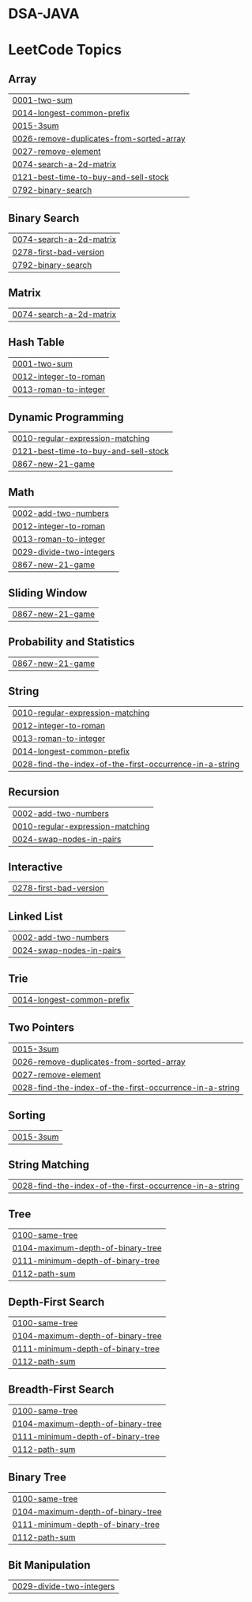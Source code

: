 # DSA-JAVA
<!---LeetCode Topics Start-->
# LeetCode Topics
## Array
|  |
| ------- |
| [0001-two-sum](https://github.com/PardivReddy/DSA-JAVA/tree/master/0001-two-sum) |
| [0014-longest-common-prefix](https://github.com/PardivReddy/DSA-JAVA/tree/master/0014-longest-common-prefix) |
| [0015-3sum](https://github.com/PardivReddy/DSA-JAVA/tree/master/0015-3sum) |
| [0026-remove-duplicates-from-sorted-array](https://github.com/PardivReddy/DSA-JAVA/tree/master/0026-remove-duplicates-from-sorted-array) |
| [0027-remove-element](https://github.com/PardivReddy/DSA-JAVA/tree/master/0027-remove-element) |
| [0074-search-a-2d-matrix](https://github.com/PardivReddy/DSA-JAVA/tree/master/0074-search-a-2d-matrix) |
| [0121-best-time-to-buy-and-sell-stock](https://github.com/PardivReddy/DSA-JAVA/tree/master/0121-best-time-to-buy-and-sell-stock) |
| [0792-binary-search](https://github.com/PardivReddy/DSA-JAVA/tree/master/0792-binary-search) |
## Binary Search
|  |
| ------- |
| [0074-search-a-2d-matrix](https://github.com/PardivReddy/DSA-JAVA/tree/master/0074-search-a-2d-matrix) |
| [0278-first-bad-version](https://github.com/PardivReddy/DSA-JAVA/tree/master/0278-first-bad-version) |
| [0792-binary-search](https://github.com/PardivReddy/DSA-JAVA/tree/master/0792-binary-search) |
## Matrix
|  |
| ------- |
| [0074-search-a-2d-matrix](https://github.com/PardivReddy/DSA-JAVA/tree/master/0074-search-a-2d-matrix) |
## Hash Table
|  |
| ------- |
| [0001-two-sum](https://github.com/PardivReddy/DSA-JAVA/tree/master/0001-two-sum) |
| [0012-integer-to-roman](https://github.com/PardivReddy/DSA-JAVA/tree/master/0012-integer-to-roman) |
| [0013-roman-to-integer](https://github.com/PardivReddy/DSA-JAVA/tree/master/0013-roman-to-integer) |
## Dynamic Programming
|  |
| ------- |
| [0010-regular-expression-matching](https://github.com/PardivReddy/DSA-JAVA/tree/master/0010-regular-expression-matching) |
| [0121-best-time-to-buy-and-sell-stock](https://github.com/PardivReddy/DSA-JAVA/tree/master/0121-best-time-to-buy-and-sell-stock) |
| [0867-new-21-game](https://github.com/PardivReddy/DSA-JAVA/tree/master/0867-new-21-game) |
## Math
|  |
| ------- |
| [0002-add-two-numbers](https://github.com/PardivReddy/DSA-JAVA/tree/master/0002-add-two-numbers) |
| [0012-integer-to-roman](https://github.com/PardivReddy/DSA-JAVA/tree/master/0012-integer-to-roman) |
| [0013-roman-to-integer](https://github.com/PardivReddy/DSA-JAVA/tree/master/0013-roman-to-integer) |
| [0029-divide-two-integers](https://github.com/PardivReddy/DSA-JAVA/tree/master/0029-divide-two-integers) |
| [0867-new-21-game](https://github.com/PardivReddy/DSA-JAVA/tree/master/0867-new-21-game) |
## Sliding Window
|  |
| ------- |
| [0867-new-21-game](https://github.com/PardivReddy/DSA-JAVA/tree/master/0867-new-21-game) |
## Probability and Statistics
|  |
| ------- |
| [0867-new-21-game](https://github.com/PardivReddy/DSA-JAVA/tree/master/0867-new-21-game) |
## String
|  |
| ------- |
| [0010-regular-expression-matching](https://github.com/PardivReddy/DSA-JAVA/tree/master/0010-regular-expression-matching) |
| [0012-integer-to-roman](https://github.com/PardivReddy/DSA-JAVA/tree/master/0012-integer-to-roman) |
| [0013-roman-to-integer](https://github.com/PardivReddy/DSA-JAVA/tree/master/0013-roman-to-integer) |
| [0014-longest-common-prefix](https://github.com/PardivReddy/DSA-JAVA/tree/master/0014-longest-common-prefix) |
| [0028-find-the-index-of-the-first-occurrence-in-a-string](https://github.com/PardivReddy/DSA-JAVA/tree/master/0028-find-the-index-of-the-first-occurrence-in-a-string) |
## Recursion
|  |
| ------- |
| [0002-add-two-numbers](https://github.com/PardivReddy/DSA-JAVA/tree/master/0002-add-two-numbers) |
| [0010-regular-expression-matching](https://github.com/PardivReddy/DSA-JAVA/tree/master/0010-regular-expression-matching) |
| [0024-swap-nodes-in-pairs](https://github.com/PardivReddy/DSA-JAVA/tree/master/0024-swap-nodes-in-pairs) |
## Interactive
|  |
| ------- |
| [0278-first-bad-version](https://github.com/PardivReddy/DSA-JAVA/tree/master/0278-first-bad-version) |
## Linked List
|  |
| ------- |
| [0002-add-two-numbers](https://github.com/PardivReddy/DSA-JAVA/tree/master/0002-add-two-numbers) |
| [0024-swap-nodes-in-pairs](https://github.com/PardivReddy/DSA-JAVA/tree/master/0024-swap-nodes-in-pairs) |
## Trie
|  |
| ------- |
| [0014-longest-common-prefix](https://github.com/PardivReddy/DSA-JAVA/tree/master/0014-longest-common-prefix) |
## Two Pointers
|  |
| ------- |
| [0015-3sum](https://github.com/PardivReddy/DSA-JAVA/tree/master/0015-3sum) |
| [0026-remove-duplicates-from-sorted-array](https://github.com/PardivReddy/DSA-JAVA/tree/master/0026-remove-duplicates-from-sorted-array) |
| [0027-remove-element](https://github.com/PardivReddy/DSA-JAVA/tree/master/0027-remove-element) |
| [0028-find-the-index-of-the-first-occurrence-in-a-string](https://github.com/PardivReddy/DSA-JAVA/tree/master/0028-find-the-index-of-the-first-occurrence-in-a-string) |
## Sorting
|  |
| ------- |
| [0015-3sum](https://github.com/PardivReddy/DSA-JAVA/tree/master/0015-3sum) |
## String Matching
|  |
| ------- |
| [0028-find-the-index-of-the-first-occurrence-in-a-string](https://github.com/PardivReddy/DSA-JAVA/tree/master/0028-find-the-index-of-the-first-occurrence-in-a-string) |
## Tree
|  |
| ------- |
| [0100-same-tree](https://github.com/PardivReddy/DSA-JAVA/tree/master/0100-same-tree) |
| [0104-maximum-depth-of-binary-tree](https://github.com/PardivReddy/DSA-JAVA/tree/master/0104-maximum-depth-of-binary-tree) |
| [0111-minimum-depth-of-binary-tree](https://github.com/PardivReddy/DSA-JAVA/tree/master/0111-minimum-depth-of-binary-tree) |
| [0112-path-sum](https://github.com/PardivReddy/DSA-JAVA/tree/master/0112-path-sum) |
## Depth-First Search
|  |
| ------- |
| [0100-same-tree](https://github.com/PardivReddy/DSA-JAVA/tree/master/0100-same-tree) |
| [0104-maximum-depth-of-binary-tree](https://github.com/PardivReddy/DSA-JAVA/tree/master/0104-maximum-depth-of-binary-tree) |
| [0111-minimum-depth-of-binary-tree](https://github.com/PardivReddy/DSA-JAVA/tree/master/0111-minimum-depth-of-binary-tree) |
| [0112-path-sum](https://github.com/PardivReddy/DSA-JAVA/tree/master/0112-path-sum) |
## Breadth-First Search
|  |
| ------- |
| [0100-same-tree](https://github.com/PardivReddy/DSA-JAVA/tree/master/0100-same-tree) |
| [0104-maximum-depth-of-binary-tree](https://github.com/PardivReddy/DSA-JAVA/tree/master/0104-maximum-depth-of-binary-tree) |
| [0111-minimum-depth-of-binary-tree](https://github.com/PardivReddy/DSA-JAVA/tree/master/0111-minimum-depth-of-binary-tree) |
| [0112-path-sum](https://github.com/PardivReddy/DSA-JAVA/tree/master/0112-path-sum) |
## Binary Tree
|  |
| ------- |
| [0100-same-tree](https://github.com/PardivReddy/DSA-JAVA/tree/master/0100-same-tree) |
| [0104-maximum-depth-of-binary-tree](https://github.com/PardivReddy/DSA-JAVA/tree/master/0104-maximum-depth-of-binary-tree) |
| [0111-minimum-depth-of-binary-tree](https://github.com/PardivReddy/DSA-JAVA/tree/master/0111-minimum-depth-of-binary-tree) |
| [0112-path-sum](https://github.com/PardivReddy/DSA-JAVA/tree/master/0112-path-sum) |
## Bit Manipulation
|  |
| ------- |
| [0029-divide-two-integers](https://github.com/PardivReddy/DSA-JAVA/tree/master/0029-divide-two-integers) |
<!---LeetCode Topics End-->